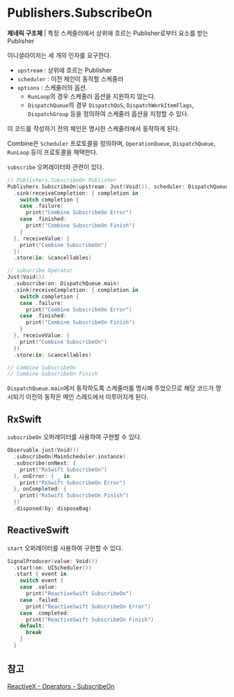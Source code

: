 # Publishers.SubscribeOn

**제네릭 구조체** | 특정 스케줄러에서 상위에 흐르는 Publisher로부터 요소를 받는 Publisher

이니셜라이저는 세 개의 인자를 요구한다.

- `upstream` : 상위에 흐르는 Publisher
- `scheduler` : 이전 체인이 동작할 스케줄러
- `options` : 스케줄러의 옵션.
  - `RunLoop`의 경우 스케줄러 옵션을 지원하지 않는다.
  - `DispatchQueue`의 경우 `DispatchQoS`, `DispatchWorkItemFlags`, `DispatchGroup` 등을 정의하여 스케줄러 옵션을 지정할 수 있다.

이 코드를 작성하기 전의 체인은 명시한 스케줄러에서 동작하게 된다.

Combine은 `Scheduler` 프로토콜을 정의하며, `OperationQueue`, `DispatchQueue`, `RunLoop` 등이 프로토콜을 채택한다.

`subscribe` 오퍼레이터와 관련이 있다.

```swift
// Publishers.SubscribeOn Publisher
Publishers.SubscribeOn(upstream: Just(Void()), scheduler: DispatchQueue.main, options: nil)
  .sink(receiveCompletion: { completion in
    switch completion {
    case .failure:
      print("Combine SubscribeOn Error")
    case .finished:
      print("Combine SubscribeOn Finish")
    }
  }, receiveValue: {
    print("Combine SubscribeOn")
  })
  .store(in: &cancellables)

// subscribe Operator
Just(Void())
  .subscribe(on: DispatchQueue.main)
  .sink(receiveCompletion: { completion in
    switch completion {
    case .failure:
      print("Combine SubscribeOn Error")
    case .finished:
      print("Combine SubscribeOn Finish")
    }
  }, receiveValue: {
    print("Combine SubscribeOn")
  })
  .store(in: &cancellables)

// Combine SubscribeOn
// Combine SubscribeOn Finish
```

`DispatchQueue.main`에서 동작하도록 스케줄러를 명시해 주었으므로 해당 코드가 명시되기 이전의 동작은 메인 스레드에서 이루어지게 된다.

## RxSwift

`subscribeOn` 오퍼레이터를 사용하여 구현할 수 있다.

```swift
Observable.just(Void())
  .subscribeOn(MainScheduler.instance)
  .subscribe(onNext: {
    print("RxSwift SubscribeOn")
  }, onError: { _ in
    print("RxSwift SubscribeOn Error")
  }, onCompleted: {
    print("RxSwift SubscribeOn Finish")
  })
  .disposed(by: disposeBag)
```

## ReactiveSwift

`start` 오퍼레이터를 사용하여 구현할 수 있다.

```swift
SignalProducer(value: Void())
  .start(on: UIScheduler())
  .start { event in
    switch event {
    case .value:
      print("ReactiveSwift SubscribeOn")
    case .failed:
      print("ReactiveSwift SubscribeOn Error")
    case .completed:
      print("ReactiveSwift SubscribeOn Finish")
    default:
      break
    }
  }
```

## 참고

[ReactiveX - Operators - SubscribeOn](http://reactivex.io/documentation/operators/subscribeon.html)